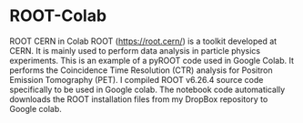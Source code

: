 # ROOT-Colab
ROOT CERN in Colab
ROOT (https://root.cern/) is a toolkit developed at CERN. It is mainly used to perform data analysis in particle physics experiments.
This is an example of a pyROOT code used in Google Colab. It performs the Coincidence Time Resolution (CTR) analysis for Positron Emission Tomography (PET).
I compiled ROOT v6.26.4 source code specifically to be used in Google colab.
The notebook code automatically downloads the ROOT installation files from my DropBox repository to Google colab.
